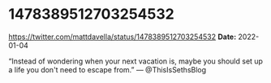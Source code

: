 # 1478389512703254532
https://twitter.com/mattdavella/status/1478389512703254532
**Date:** 2022-01-04

“Instead of wondering when your next vacation is, maybe you should set up a life you don't need to escape from.”
― @ThisIsSethsBlog
